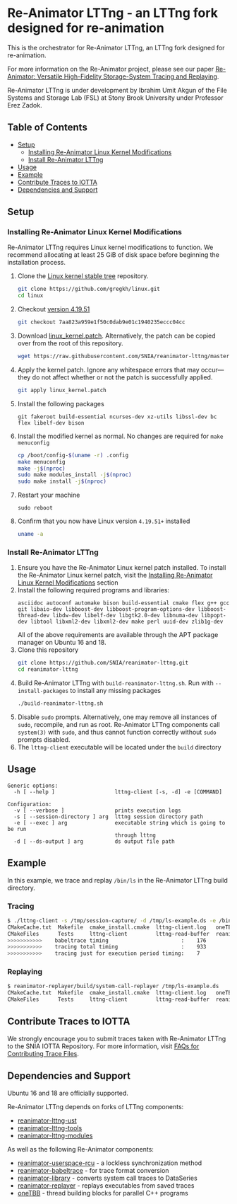 # Re-Animator LTTng - an LTTng fork designed for re-animation

This is the orchestrator for Re-Animator LTTng, an LTTng fork designed for re-animation.

For more information on the Re-Animator project, please see our paper [Re-Animator: Versatile High-Fidelity Storage-System Tracing and Replaying](https://doi.org/10.1145/3383669.3398276).

Re-Animator LTTng is under development by Ibrahim Umit Akgun of the File Systems and Storage Lab (FSL) at Stony Brook University under Professor Erez Zadok.

## Table of Contents

- [Setup](#Setup)
  - [Installing Re-Animator Linux Kernel Modifications](#Installing-Re-Animator-Linux-Kernel-Modifications)
  - [Install Re-Animator LTTng](#Install-Re-Animator-LTTng)
- [Usage](#Usage)
- [Example](#Example)
- [Contribute Traces to IOTTA](#Contribute-Traces-to-IOTTA)
- [Dependencies and Support](#Dependencies-and-Support)

## Setup

### Installing Re-Animator Linux Kernel Modifications

Re-Animator LTTng requires Linux kernel modifications to function. We recommend allocating at least 25 GiB of disk space before beginning the installation process.

1. Clone the [Linux kernel stable tree](https://github.com/gregkh/linux) repository.
    ```bash
    git clone https://github.com/gregkh/linux.git
    cd linux
    ```
1. Checkout [version 4.19.51](https://github.com/gregkh/linux/commit/7aa823a959e1f50c0dab9e01c1940235eccc04cc)
    ```bash
    git checkout 7aa823a959e1f50c0dab9e01c1940235eccc04cc
    ```
1. Download [linux_kernel.patch](https://github.com/SNIA/reanimator-lttng/blob/master/linux_kernel.patch). Alternatively, the patch can be copied over from the root of this repository.
    ```bash
    wget https://raw.githubusercontent.com/SNIA/reanimator-lttng/master/linux_kernel.patch
    ```
1. Apply the kernel patch. Ignore any whitespace errors that may occur—they do not affect whether or not the patch is successfully applied.
    ```bash
    git apply linux_kernel.patch
    ```
1. Install the following packages
    ```
    git fakeroot build-essential ncurses-dev xz-utils libssl-dev bc flex libelf-dev bison
    ```
1. Install the modified kernel as normal. No changes are required for `make menuconfig`
    ```bash
    cp /boot/config-$(uname -r) .config
    make menuconfig
    make -j$(nproc)
    sudo make modules_install -j$(nproc)
    sudo make install -j$(nproc)
    ```
1. Restart your machine
    ```
    sudo reboot
    ```
1. Confirm that you now have Linux version `4.19.51+` installed
    ```bash
    uname -a
    ```

### Install Re-Animator LTTng

1. Ensure you have the Re-Animator Linux kernel patch installed. To install the Re-Animator Linux kernel patch, visit the [Installing Re-Animator Linux Kernel Modifications](#Installing-Re-Animator-Linux-Kernel-Modifications) section
1. Install the following required programs and libraries:
    ```
    asciidoc autoconf automake bison build-essential cmake flex g++ gcc git libaio-dev libboost-dev libboost-program-options-dev libboost-thread-dev libdw-dev libelf-dev libgtk2.0-dev libnuma-dev libpopt-dev libtool libxml2-dev libxml2-dev make perl uuid-dev zlib1g-dev
    ```
    All of the above requirements are available through the APT package manager on Ubuntu 16 and 18.
1. Clone this repository
    ```bash
    git clone https://github.com/SNIA/reanimator-lttng.git
    cd reanimator-lttng
    ```
1. Build Re-Animator LTTng with `build-reanimator-lttng.sh`. Run with `--install-packages` to install any missing packages
    ```bash
    ./build-reanimator-lttng.sh
    ```
1. Disable `sudo` prompts. Alternatively, one may remove all instances of `sudo`, recompile, and run as root. Re-Animator LTTng components call `system(3)` with `sudo`, and thus cannot function correctly without `sudo` prompts disabled.
1. The `lttng-client` executable will be located under the `build` directory

## Usage

```
Generic options:
  -h [ --help ]                   lttng-client [-s, -d] -e [COMMAND]

Configuration:
  -v [ --verbose ]                prints execution logs
  -s [ --session-directory ] arg  lttng session directory path
  -e [ --exec ] arg               executable string which is going to be run 
                                  through lttng
  -d [ --ds-output ] arg          ds output file path
```

## Example

In this example, we trace and replay `/bin/ls` in the Re-Animator LTTng build directory.

### Tracing
```bash
$ ./lttng-client -s /tmp/session-capture/ -d /tmp/ls-example.ds -e /bin/ls
CMakeCache.txt  Makefile  cmake_install.cmake  lttng-client.log   oneTBB                 reanimator-library        reanimator-lttng-tools  reanimator-replayer       report.txt
CMakeFiles      Tests     lttng-client         lttng-read-buffer  reanimator-babeltrace  reanimator-lttng-modules  reanimator-lttng-ust    reanimator-userspace-rcu
>>>>>>>>>>>    babeltrace timing                       :    176  
>>>>>>>>>>>    tracing total timing                    :    933  
>>>>>>>>>>>    tracing just for execution period timing:    7    
```

### Replaying
```bash
$ reanimator-replayer/build/system-call-replayer /tmp/ls-example.ds 
CMakeCache.txt  Makefile  cmake_install.cmake  lttng-client.log   oneTBB                 reanimator-library        reanimator-lttng-tools  reanimator-replayer       report.txt
CMakeFiles      Tests     lttng-client         lttng-read-buffer  reanimator-babeltrace  reanimator-lttng-modules  reanimator-lttng-ust    reanimator-userspace-rcu
```

## Contribute Traces to IOTTA

We strongly encourage you to submit traces taken with Re-Animator LTTng to the SNIA IOTTA Repository. For more information, visit [FAQs for Contributing Trace Files](http://iotta.snia.org/faqs/contribute_traces).

## Dependencies and Support

Ubuntu 16 and 18 are officially supported.

Re-Animator LTTng depends on forks of LTTng components:
* [reanimator-lttng-ust](https://github.com/SNIA/reanimator-lttng-ust)
* [reanimator-lttng-tools](https://github.com/SNIA/reanimator-lttng-tools)
* [reanimator-lttng-modules](https://github.com/SNIA/reanimator-lttng-modules)

As well as the following Re-Animator components:
* [reanimator-userspace-rcu](https://github.com/SNIA/reanimator-userspace-rcu) - a lockless synchronization method
* [reanimator-babeltrace](https://github.com/SNIA/reanimator-babeltrace) - for trace format conversion
* [reanimator-library](https://github.com/SNIA/reanimator-library) - converts system call traces to DataSeries
* [reanimator-replayer](https://github.com/SNIA/reanimator-replayer) - replays executables from saved traces
* [oneTBB](https://github.com/oneapi-src/oneTBB) - thread building blocks for parallel C++ programs
